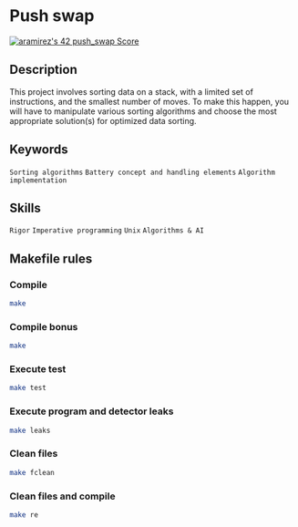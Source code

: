 # Push swap
[![aramirez's 42 push_swap Score](https://badge42.vercel.app/api/v2/cl6y65hc100490gl7reg9ecj1/project/2525109)](https://github.com/JaeSeoKim/badge42)

## Description
This project involves sorting data on a stack, with a limited set of instructions, and the smallest number of moves. To make this happen, you will have to manipulate various sorting algorithms and choose the most appropriate solution(s) for optimized data sorting.

## Keywords
`Sorting algorithms`
`Battery concept and handling elements`
`Algorithm implementation`

## Skills
`Rigor`
`Imperative programming`
`Unix`
`Algorithms & AI`

## Makefile rules

### Compile
```sh
make
```

### Compile bonus
```sh
make
```

### Execute test
```sh
make test
```

### Execute program and detector leaks
```sh
make leaks
```

### Clean files
```sh
make fclean
```

### Clean files and compile
```sh
make re
```